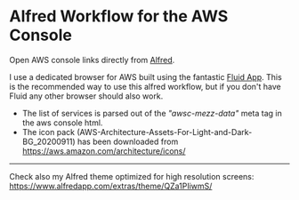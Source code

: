 # Alfred Workflow for the AWS Console

Open AWS console links directly from [Alfred](https://www.alfredapp.com/).

I use a dedicated browser for AWS built using the fantastic [Fluid App](http://fluidapp.com/). 
This is the recommended way to use this alfred workflow, but if you don't have Fluid any other browser should also work.

* The list of services is parsed out of the *"awsc-mezz-data"* meta tag in the aws console html.
* The icon pack (AWS-Architecture-Assets-For-Light-and-Dark-BG_20200911) has been downloaded from https://aws.amazon.com/architecture/icons/

---

Check also my Alfred theme optimized for high resolution screens:
https://www.alfredapp.com/extras/theme/QZa1PIiwmS/
